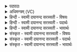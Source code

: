 <details><summary>पदपाठः</summary>

त्रि॒वृदिति॑ त्रि॒ऽवृऽत्। अ॒सि॒। त्रि॒वृत॒ इति॑ त्रि॒ऽवृते॑। त्वा॒। प्र॒वृदिति॑ प्र॒ऽवृत्। अ॒सि॒। प्र॒वृत॒ इति॑ प्र॒ऽवृते॑। त्वा॒। वि॒वृदिति॑ वि॒ऽवृत्। अ॒सि॒। वि॒वृत॒ इति॑ वि॒ऽवृते॑। त्वा॒। स॒वृदिति॑ स॒ऽवृत्। अ॒सि॒। स॒वृत॒ इति॑ स॒ऽवृते॑। त्वा॒। आ॒क्र॒म इत्या॑ऽक्र॒मः। अ॒सि॒। आ॒क्र॒मायेत्या॑ऽक्र॒माय॑। त्वा॒। सं॒क्र॒म इति॑ सम्ऽक्र॒मः। अ॒सि॒। सं॒क्र॒मायेति॑ सम्ऽक्र॒माय॑। त्वा॒। उ॒त्क्र॒म इत्यु॑त्ऽक्र॒मः। अ॒सि॒। उ॒त्क्र॒मायेत्यु॑त्ऽक्र॒माय॑। त्वा॒। उत्क्रा॑न्ति॒रित्युत्ऽक्रा॑न्तिः। अ॒सि॒। उत्क्रा॑न्त्या॒ इत्युत्ऽक्रा॑न्त्यै। त्वा॒। अधि॑पति॒नेत्यधि॑ऽपतिना। ऊ॒र्जा। ऊर्ज॑म्। जि॒न्व। ९।
</details>

<details><summary>अधिमन्त्रम् (VC)</summary>

- प्रजापतिर्देवता
- परमेष्ठी ऋषिः
- विराड् ब्राह्मी जगती
- निषादः
</details>

<details><summary>हिन्दी - स्वामी दयानन्द सरस्वती  - विषयः</summary>

फिर मनुष्यों को क्या करना चाहिये, यह विषय अगले मन्त्र में कहा है ॥
</details>

<details><summary>हिन्दी - स्वामी दयानन्द सरस्वती  - पदार्थः</summary>

पदार्थान्वयभाषाः -  हे मनुष्य ! जो तू (त्रिवृत्) सत्त्वगुण, रजोगुण और तमोगुण के सह वर्त्तमान अव्यक्त कारण का जानने हारा (असि) है, उस (त्रिवृते) तीन गुणों से युक्त कारण के ज्ञान के लिये (त्वा) तुझ को, जो तू (प्रवृत्) जिस कार्यरूप से प्रवृत्त संसार का ज्ञाता (असि) है, उस (प्रवृते) कार्यरूप संसार को जानने के लिये (त्वा) तुझ को, जो तू (विवृत्) जिस विविध प्रकार से प्रवृत्त जगत् का उपकारकर्त्ता (असि) है, उस (विवृते) जगदुपकार के लिये (त्वा) तुझ को, जो तू (सवृत्) जिस समान धर्म के साथ वर्त्तमान पदार्थों का जानने हारा (असि) है, उस (सवृते) साधर्म्य पदार्थों के ज्ञान के लिये (त्वा) तुझ को, जो तू (आक्रमः) अच्छे प्रकार पदार्थों के रहने के स्थान अन्तरिक्ष का जाननेवाला (असि) है, उस (आक्रमाय) अन्तरिक्ष को जानने के लिये (त्वा) तुझ को, जो तू (संक्रमः) सम्यक् पदार्थों को जानता (असि) है, उस (संक्रमाय) पदार्थ-ज्ञान के लिये (त्वा) तुझ को, जो तू (उत्क्रमः) ऊपर मेघमण्डल की गति का ज्ञाता (असि) है, उस (उत्क्रमाय) मेघमण्डल की गति जानने के लिये (त्वा) तुझ को तथा हे स्त्रि ! जो तू (उत्क्रान्तिः) सम-विषम पदार्थों के उल्लङ्घन के हेतु विद्या को जानने हारी (असि) है, उस (उत्क्रान्त्यै) गमनविद्या के जानने के लिये (त्वा) तुझ को सब प्रकार ग्रहण करते हैं। (अधिपतिना) अपने स्वामी के सह वर्त्तमान तू (ऊर्जा) पराक्रम से (ऊर्जम्) बल को (जिन्व) प्राप्त हो ॥९ ॥
</details>

<details><summary>हिन्दी - स्वामी दयानन्द सरस्वती  - भावार्थः</summary>

भावार्थभाषाः -  इस मन्त्र में वाचकलुप्तोपमालङ्कार है। पृथिवी आदि पदार्थों के गुण, कर्म और स्वभावों के जाने विना कोई भी विद्वान् नहीं हो सकता। इसलिये कार्य कारण दोनों को यथावत् जान के अन्य मनुष्यों के लिये उपदेश करना चाहिये। जैसे अध्यक्ष के साथ सेना विजय प्राप्त करती है, वैसे ही अपने पति के साथ स्त्री सब दुःखों को जीत लेती है ॥९ ॥
</details>

<details><summary>संस्कृत - स्वामी दयानन्द सरस्वती  - विषयः</summary>

पुनर्मनुष्यैः किं कर्त्तव्यमित्याह ॥
</details>

<details><summary>संस्कृत - स्वामी दयानन्द सरस्वती  - पदार्थः</summary>

पदार्थान्वयभाषाः -  हे मनुष्य ! यस्त्वं त्रिवृदसि तस्मै त्रिवृते त्वा, यत्प्रवृदसि तस्मै प्रवृत्ते त्वा, यद्विवृदसि तस्मै विवृते त्वा, य आक्रमोऽसि तस्मा आक्रमाय त्वा, यः सवृदसि तस्मै सवृते त्वा, यः संक्रमोऽसि तस्मै संक्रमाय त्वा, य उत्क्रमोऽसि तस्मा उत्क्रमाय त्वा, योत्क्रान्तिरसि तस्या उत्क्रान्त्यै त्वा त्वामहं परिगृह्णामि। तेन मयाधिपतिना सह वर्त्तमाना त्वमूर्जोर्जं जिन्व ॥९ ॥
</details>

<details><summary>संस्कृत - स्वामी दयानन्द सरस्वती  - भावार्थः</summary>

भावार्थभाषाः -  अत्र वाचकलुप्तोपमालङ्कारः। नहि पृथिव्यादिपदार्थानां गुणकर्मस्वभावविज्ञानेन विना कश्चिदपि विद्वान् भवितुमर्हति तस्मात् कार्य्यकारणसंघातं यथावद्विज्ञायान्येभ्य उपदेष्टव्यो यथाऽध्यक्षेण सह सेना विजयं करोति तथा स्वस्वामिना सह स्त्री सर्वं दुःखं जयति ॥९ ॥
</details>